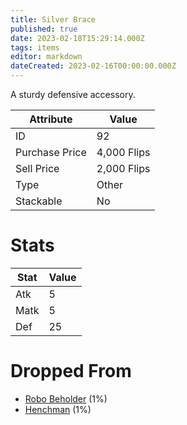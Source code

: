 ```yaml
---
title: Silver Brace
published: true
date: 2023-02-18T15:29:14.000Z
tags: items
editor: markdown
dateCreated: 2023-02-16T00:00:00.000Z
---
```


A sturdy defensive accessory.

|Attribute|Value|
|-|-|
|ID|92|
|Purchase Price|4,000 Flips|
|Sell Price|2,000 Flips|
|Type|Other|
|Stackable|No|

# Stats
|Stat|Value|
|-|-|
|Atk|5|
|Matk|5|
|Def|25|

# Dropped From
 * [Robo Beholder](/monsters/robo-beholder.md) (1%)
 * [Henchman](/monsters/henchman.md) (1%)
